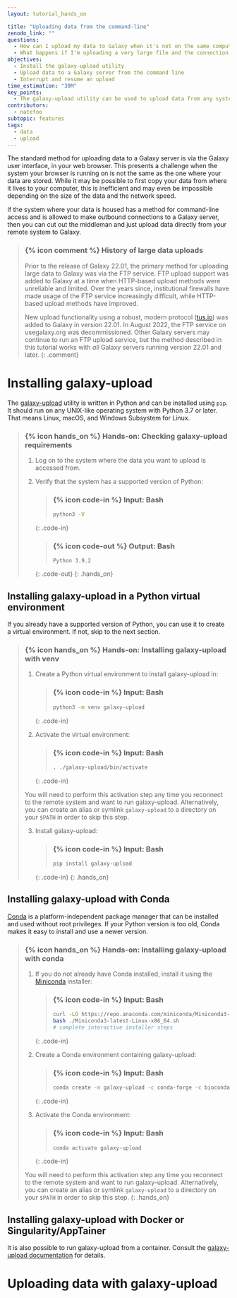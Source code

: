 ```yaml
---
layout: tutorial_hands_on

title: "Uploading data from the command-line"
zenodo_link: ""
questions:
  - How can I upload my data to Galaxy when it's not on the same computer as my web browser?
  - What happens if I'm uploading a very large file and the connection is interrupted?
objectives:
  - Install the galaxy-upload utility
  - Upload data to a Galaxy server from the command line
  - Interrupt and resume an upload
time_estimation: "30M"
key_points:
  - The galaxy-upload utility can be used to upload data from any system with a command line and network access
contributors:
  - natefoo
subtopic: features
tags:
  - data
  - upload
---
```


The standard method for uploading data to a Galaxy server is via the Galaxy user interface, in your web browser. This presents a challenge when the system your browser is running on is not the same as the one where your data are stored. While it may be possible to first copy your data from where it lives to your computer, this is inefficient and may even be impossible depending on the size of the data and the network speed.

If the system where your data is housed has a method for command-line access and is allowed to make outbound connections to a Galaxy server, then you can cut out the middleman and just upload data directly from your remote system to Galaxy.

> ### {% icon comment %} History of large data uploads
> Prior to the release of Galaxy 22.01, the primary method for uploading large data to Galaxy was via the FTP service. FTP upload support was added to Galaxy at a time when HTTP-based upload methods were unreliable and limited. Over the years since, institutional firewalls have made usage of the FTP service increasingly difficult, while HTTP-based upload methods have improved.
>
> New upload functionality using a robust, modern protocol ([tus.io](https://tus.io/)) was added to Galaxy in version 22.01. In August 2022, the FTP service on usegalaxy.org was decommissioned. Other Galaxy servers may continue to run an FTP upload service, but the method described in this tutorial works with *all* Galaxy servers running version 22.01 and later.
{: .comment}

# Installing galaxy-upload

The [galaxy-upload](https://github.com/galaxyproject/galaxy-upload) utility is written in Python and can be installed using ``pip``. It should run on any UNIX-like operating system with Python 3.7 or later. That means Linux, macOS, and Windows Subsystem for Linux.

> ### {% icon hands_on %} Hands-on: Checking galaxy-upload requirements
>
> 1. Log on to the system where the data you want to upload is accessed from.
>
> 2. Verify that the system has a supported version of Python:
>
>    > ### {% icon code-in %} Input: Bash
>    > ```bash
>    > python3 -V
>    > ```
>    {: .code-in}
>
>    > ### {% icon code-out %} Output: Bash
>    > ```
>    > Python 3.9.2
>    > ```
>    {: .code-out}
{: .hands_on}

## Installing galaxy-upload in a Python virtual environment

If you already have a supported version of Python, you can use it to create a virtual environment. If not, skip to the next section.

> ### {% icon hands_on %} Hands-on: Installing galaxy-upload with venv
>
> 1. Create a Python virtual environment to install galaxy-upload in:
>
>    > ### {% icon code-in %} Input: Bash
>    > ```bash
>    > python3 -m venv galaxy-upload
>    > ```
>    {: .code-in}
>
> 2. Activate the virtual environment:
>
>    > ### {% icon code-in %} Input: Bash
>    > ```bash
>    > . ./galaxy-upload/bin/activate
>    > ```
>    {: .code-in}
>
> You will need to perform this activation step any time you reconnect to the remote system and want to run galaxy-upload. Alternatively, you can create an alias or symlink `galaxy-upload` to a directory on your `$PATH` in order to skip this step.
>
> 3. Install galaxy-upload:
>
>    > ### {% icon code-in %} Input: Bash
>    > ```bash
>    > pip install galaxy-upload
>    > ```
>    {: .code-in}
{: .hands_on}

## Installing galaxy-upload with Conda

[Conda](https://docs.conda.io/) is a platform-independent package manager that can be installed and used without root privileges. If your Python version is too old, Conda makes it easy to install and use a newer version.

> ### {% icon hands_on %} Hands-on: Installing galaxy-upload with conda
>
> 1. If you do not already have Conda installed, install it using the [Miniconda](https://docs.conda.io/en/latest/miniconda.html) installer:
>
>    > ### {% icon code-in %} Input: Bash
>    > ```bash
>    > curl -LO https://repo.anaconda.com/miniconda/Miniconda3-latest-Linux-x86_64.sh
>    > bash ./Miniconda3-latest-Linux-x86_64.sh
>    > # complete interactive installer steps
>    > ```
>    {: .code-in}
>
> 2. Create a Conda environment containing galaxy-upload:
>
>    > ### {% icon code-in %} Input: Bash
>    > ```bash
>    > conda create -n galaxy-upload -c conda-forge -c bioconda galaxy-upload
>    > ```
>    {: .code-in}
>
> 3. Activate the Conda environment:
>
>    > ### {% icon code-in %} Input: Bash
>    > ```bash
>    > conda activate galaxy-upload
>    > ```
>    {: .code-in}
>
> You will need to perform this activation step any time you reconnect to the remote system and want to run galaxy-upload. Alternatively, you can create an alias or symlink `galaxy-upload` to a directory on your `$PATH` in order to skip this step.
{: .hands_on}

## Installing galaxy-upload with Docker or Singularity/AppTainer

It is also possible to run galaxy-upload from a container. Consult the [galaxy-upload documentation](https://galaxy-upload.readthedocs.io/) for details.

# Uploading data with galaxy-upload
